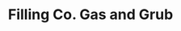 ---
title: "Filling Co. Gas and Grub"
url: /brambleton/filling-co-gas-and-grub/
shop: convenience
---